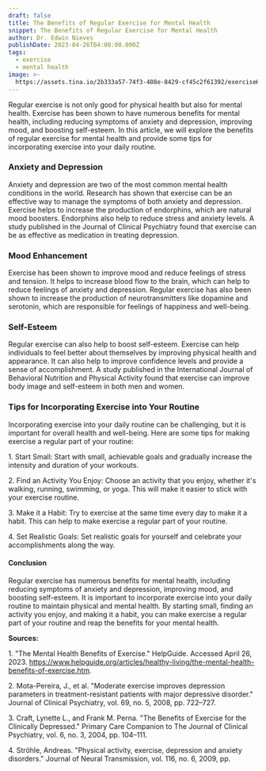 ```yaml
---
draft: false
title: The Benefits of Regular Exercise for Mental Health
snippet: The Benefits of Regular Exercise for Mental Health
author: Dr. Edwin Nieves
publishDate: 2023-04-26T04:00:00.000Z
tags:
  - exercise
  - mental health
image: >-
  https://assets.tina.io/2b333a57-74f3-408e-8429-cf45c2f61392/exerciseHowOften-944015592-770x533-1-650x428.jpg
---
```


Regular exercise is not only good for physical health but also for mental health. Exercise has been shown to have numerous benefits for mental health, including reducing symptoms of anxiety and depression, improving mood, and boosting self-esteem. In this article, we will explore the benefits of regular exercise for mental health and provide some tips for incorporating exercise into your daily routine.

### Anxiety and Depression

Anxiety and depression are two of the most common mental health conditions in the world. Research has shown that exercise can be an effective way to manage the symptoms of both anxiety and depression. Exercise helps to increase the production of endorphins, which are natural mood boosters. Endorphins also help to reduce stress and anxiety levels. A study published in the Journal of Clinical Psychiatry found that exercise can be as effective as medication in treating depression.

### Mood Enhancement

Exercise has been shown to improve mood and reduce feelings of stress and tension. It helps to increase blood flow to the brain, which can help to reduce feelings of anxiety and depression. Regular exercise has also been shown to increase the production of neurotransmitters like dopamine and serotonin, which are responsible for feelings of happiness and well-being.

### Self-Esteem

Regular exercise can also help to boost self-esteem. Exercise can help individuals to feel better about themselves by improving physical health and appearance. It can also help to improve confidence levels and provide a sense of accomplishment. A study published in the International Journal of Behavioral Nutrition and Physical Activity found that exercise can improve body image and self-esteem in both men and women.

### **Tips for Incorporating Exercise into Your Routine**

Incorporating exercise into your daily routine can be challenging, but it is important for overall health and well-being. Here are some tips for making exercise a regular part of your routine:

1\. Start Small: Start with small, achievable goals and gradually increase the intensity and duration of your workouts.

2\. Find an Activity You Enjoy: Choose an activity that you enjoy, whether it's walking, running, swimming, or yoga. This will make it easier to stick with your exercise routine.

3\. Make it a Habit: Try to exercise at the same time every day to make it a habit. This can help to make exercise a regular part of your routine.

4\. Set Realistic Goals: Set realistic goals for yourself and celebrate your accomplishments along the way.

#### **Conclusion**

Regular exercise has numerous benefits for mental health, including reducing symptoms of anxiety and depression, improving mood, and boosting self-esteem. It is important to incorporate exercise into your daily routine to maintain physical and mental health. By starting small, finding an activity you enjoy, and making it a habit, you can make exercise a regular part of your routine and reap the benefits for your mental health.

**Sources:**

1\. "The Mental Health Benefits of Exercise." HelpGuide. Accessed April 26, 2023. https://www.helpguide.org/articles/healthy-living/the-mental-health-benefits-of-exercise.htm.

2\. Mota-Pereira, J., et al. "Moderate exercise improves depression parameters in treatment-resistant patients with major depressive disorder." Journal of Clinical Psychiatry, vol. 69, no. 5, 2008, pp. 722–727.

3\. Craft, Lynette L., and Frank M. Perna. "The Benefits of Exercise for the Clinically Depressed." Primary Care Companion to The Journal of Clinical Psychiatry, vol. 6, no. 3, 2004, pp. 104–111.

4\. Ströhle, Andreas. "Physical activity, exercise, depression and anxiety disorders." Journal of Neural Transmission, vol. 116, no. 6, 2009, pp.
